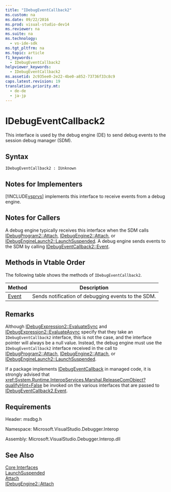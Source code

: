 ```yaml
---
title: "IDebugEventCallback2"
ms.custom: na
ms.date: 09/22/2016
ms.prod: visual-studio-dev14
ms.reviewer: na
ms.suite: na
ms.technology: 
  - vs-ide-sdk
ms.tgt_pltfrm: na
ms.topic: article
f1_keywords: 
  - IDebugEventCallback2
helpviewer_keywords: 
  - IDebugEventCallback2
ms.assetid: 2c935ee0-2e22-4be0-a852-73736f33c8c9
caps.latest.revision: 19
translation.priority.mt: 
  - de-de
  - ja-jp
---
```

# IDebugEventCallback2
This interface is used by the debug engine (DE) to send debug events to the session debug manager (SDM).  
  
## Syntax  
  
```  
IDebugEventCallback2 : IUnknown  
```  
  
## Notes for Implementers  
 [!INCLUDE[vsprvs](../vs140/includes/vsprvs_md.md)] implements this interface to receive events from a debug engine.  
  
## Notes for Callers  
 A debug engine typically receives this interface when the SDM calls [IDebugProgram2::Attach](../vs140/idebugprogram2--attach.md), [IDebugEngine2::Attach](../vs140/idebugengine2--attach.md), or [IDebugEngineLaunch2::LaunchSuspended](../vs140/idebugenginelaunch2--launchsuspended.md). A debug engine sends events to the SDM by calling [IDebugEventCallback2::Event](../vs140/idebugeventcallback2--event.md).  
  
## Methods in Vtable Order  
 The following table shows the methods of `IDebugEventCallback2`.  
  
|Method|Description|  
|------------|-----------------|  
|[Event](../vs140/idebugeventcallback2--event.md)|Sends notification of debugging events to the SDM.|  
  
## Remarks  
 Although [IDebugExpression2::EvaluateSync](../vs140/idebugexpression2--evaluatesync.md) and [IDebugExpression2::EvaluateAsync](../vs140/idebugexpression2--evaluateasync.md) specify that they take an `IDebugEventCallback2` interface, this is not the case, and the interface pointer will always be a null value. Instead, the debug engine must use the `IDebugEventCallback2` interface received in the call to [IDebugProgram2::Attach](../vs140/idebugprogram2--attach.md), [IDebugEngine2::Attach](../vs140/idebugengine2--attach.md), or [IDebugEngineLaunch2::LaunchSuspended](../vs140/idebugenginelaunch2--launchsuspended.md).  
  
 If a package implements [IDebugEventCallback](../vs140/idebugeventcallback2.md) in managed code, it is strongly advised that <xref:System.Runtime.InteropServices.Marshal.ReleaseComObject?qualifyHint=False> be invoked on the various interfaces that are passed to [IDebugEventCallback2.Event](../vs140/idebugeventcallback2--event.md).  
  
## Requirements  
 Header: msdbg.h  
  
 Namespace: Microsoft.VisualStudio.Debugger.Interop  
  
 Assembly: Microsoft.VisualStudio.Debugger.Interop.dll  
  
## See Also  
 [Core Interfaces](../vs140/core-interfaces.md)   
 [LaunchSuspended](../vs140/idebugenginelaunch2--launchsuspended.md)   
 [Attach](../vs140/idebugprogram2--attach.md)   
 [IDebugEngine2::Attach](../vs140/idebugengine2--attach.md)